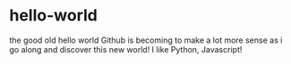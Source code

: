 # hello-world
the good old hello world
Github is becoming to make a lot more sense as i go along and discover this new world!
I like Python, Javascript!
